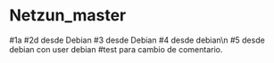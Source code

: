 # Netzun_master
#1a
#2d desde Debian
#3 desde Debian
#4 desde debian\n
#5 desde debian con user debian
#test para cambio de comentario.